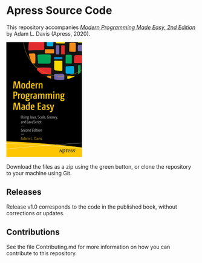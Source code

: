 # Apress Source Code

This repository accompanies [*Modern Programming Made Easy, 2nd Edition*](https://www.apress.com/9781484255681) by Adam L. Davis (Apress, 2020).

[comment]: #cover
![Cover image](9781484255681.jpg)

Download the files as a zip using the green button, or clone the repository to your machine using Git.

## Releases

Release v1.0 corresponds to the code in the published book, without corrections or updates.

## Contributions

See the file Contributing.md for more information on how you can contribute to this repository.